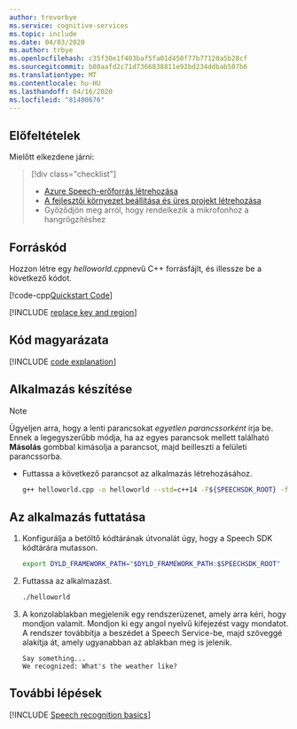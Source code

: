 ```yaml
---
author: trevorbye
ms.service: cognitive-services
ms.topic: include
ms.date: 04/03/2020
ms.author: trbye
ms.openlocfilehash: c35f30e1f403baf5fa01d450f77b77120a5b28cf
ms.sourcegitcommit: b80aafd2c71d7366838811e92bd234ddbab507b6
ms.translationtype: MT
ms.contentlocale: hu-HU
ms.lasthandoff: 04/16/2020
ms.locfileid: "81400676"
---
```

## <a name="prerequisites"></a>Előfeltételek

Mielőtt elkezdene járni:

> [!div class="checklist"]
> * <a href="https://ms.portal.azure.com/#create/Microsoft.CognitiveServicesSpeechServices" target="_blank">Azure Speech-erőforrás létrehozása<span class="docon docon-navigate-external x-hidden-focus"></span></a>
> * [A fejlesztői környezet beállítása és üres projekt létrehozása](../../../../quickstarts/setup-platform.md?tabs=macos&pivots=programming-language-cpp)
> * Győződjön meg arról, hogy rendelkezik a mikrofonhoz a hangrögzítéshez

## <a name="source-code"></a>Forráskód

Hozzon létre egy *helloworld.cpp*nevű C++ forrásfájlt, és illessze be a következő kódot.

[!code-cpp[Quickstart Code](~/samples-cognitive-services-speech-sdk/quickstart/cpp/macos/from-microphone/helloworld.cpp#code)]

[!INCLUDE [replace key and region](../replace-key-and-region.md)]

## <a name="code-explanation"></a>Kód magyarázata

[!INCLUDE [code explanation](../code-explanation.md)]

## <a name="build-the-app"></a>Alkalmazás készítése

> [!NOTE]
> Ügyeljen arra, hogy a lenti parancsokat _egyetlen parancssorként_ írja be. Ennek a legegyszerűbb módja, ha az egyes parancsok mellett található **Másolás** gombbal kimásolja a parancsot, majd beilleszti a felületi parancssorba.

* Futtassa a következő parancsot az alkalmazás létrehozásához.

  ```sh
  g++ helloworld.cpp -o helloworld --std=c++14 -F${SPEECHSDK_ROOT} -framework MicrosoftCognitiveServicesSpeech
  ```

## <a name="run-the-app"></a>Az alkalmazás futtatása

1. Konfigurálja a betöltő kódtárának útvonalát úgy, hogy a Speech SDK kódtárára mutasson.

    ```sh
    export DYLD_FRAMEWORK_PATH="$DYLD_FRAMEWORK_PATH:$SPEECHSDK_ROOT"
    ```

1. Futtassa az alkalmazást.

   ```sh
   ./helloworld
   ```

1. A konzolablakban megjelenik egy rendszerüzenet, amely arra kéri, hogy mondjon valamit. Mondjon ki egy angol nyelvű kifejezést vagy mondatot. A rendszer továbbítja a beszédet a Speech Service-be, majd szöveggé alakítja át, amely ugyanabban az ablakban meg is jelenik.

   ```text
   Say something...
   We recognized: What's the weather like?
   ```

## <a name="next-steps"></a>További lépések

[!INCLUDE [Speech recognition basics](../../speech-to-text-next-steps.md)]

